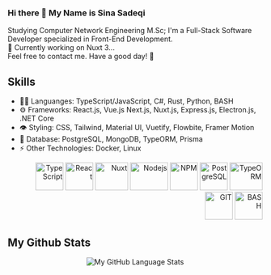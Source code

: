 ### Hi there 👋 My Name is Sina Sadeqi 

Studying Computer Network Engineering M.Sc; I'm a Full-Stack Software Developer specialized in Front-End Development. <br>
🔭 Currently working on Nuxt 3... <br> 
Feel free to contact me. Have a good day! 🌱

## Skills
<ul>
  <li> 👨‍💻 Languanges: TypeScript/JavaScript, C#, Rust, Python, BASH </li>
  <li> ⚙️ Frameworks: React.js, Vue.js Next.js, Nuxt.js, Express.js, Electron.js, .NET Core </li>
  <li> 👁️ Styling: CSS, Tailwind, Material UI, Vuetify, Flowbite, Framer Motion </li>
  <li> 🌱 Database: PostgreSQL, MongoDB, TypeORM, Prisma </li>
  <li> ⚡ Other Technologies: Docker, Linux </li> 
  <!-- LinuxOS(CLI), Redis, Socket.io, gRPC, GraphQL, Apollo, Kavenger, puppeteer, Jest, Cypress, React Testing Library, GSAP -->
  <!--  Concepts: Microservices, Clean Code, MVC, Design Patterns, OOP, CDN, CI/CD, Unit Testing, --> 
</ul> 
<p align="right" > 
  
  <img src="https://seeklogo.com/images/T/typescript-logo-B29A3F462D-seeklogo.com.png" alt="TypeScript" width="55" height="55"/> 
  <img src="https://www.vectorlogo.zone/logos/reactjs/reactjs-icon.svg" alt="React" width="55" height="55"/>
  <img src="https://seeklogo.com/images/N/nuxt-logo-64E0472AA8-seeklogo.com.png" alt="Nuxt" width="65" height="55"/> 
  <img src="https://seeklogo.com/images/N/nodejs-logo-065257DE24-seeklogo.com.png" alt="Nodejs" width="75" height="55"/> 
  <img src="https://seeklogo.com/images/N/npm-logo-01B8642EDD-seeklogo.com.png" alt="NPM" width="55" height="55"/>
  <img src="https://seeklogo.com/images/P/PostgreSQL_Inc-logo-09A7EFEB72-seeklogo.com.png" alt="PostgreSQL" width="55" height="55" margin="5"/>
  <img src="https://seeklogo.com/images/T/typeorm-logo-F243B34DEE-seeklogo.com.png" alt="TypeORM" width="65" height="55" margin="5"/> 
  <img src="https://www.vectorlogo.zone/logos/git-scm/git-scm-icon.svg" alt="GIT" width="55" height="55"/> 
  <img src="https://seeklogo.com/images/B/bash-logo-BF4F6893D9-seeklogo.com.png" alt="BASH" width="55" height="55"/>
    
</p> 

## My Github Stats

<div align="center" >
  
  ![My GitHub Language Stats](https://github-readme-stats.vercel.app/api/top-langs/?username=Cimorexave&langs_count=5&theme=highcontrast)

</div>


<!--
- 🔭 I’m currently working on ...
- 🌱 I’m currently learning ...
- 👯 I’m looking to collaborate on ...
- 🤔 I’m looking for help with ...
- 💬 Ask me about ...
- 📫 How to reach me: ...
- 😄 Pronouns: ...
- ⚡ Fun fact: ...
-->
